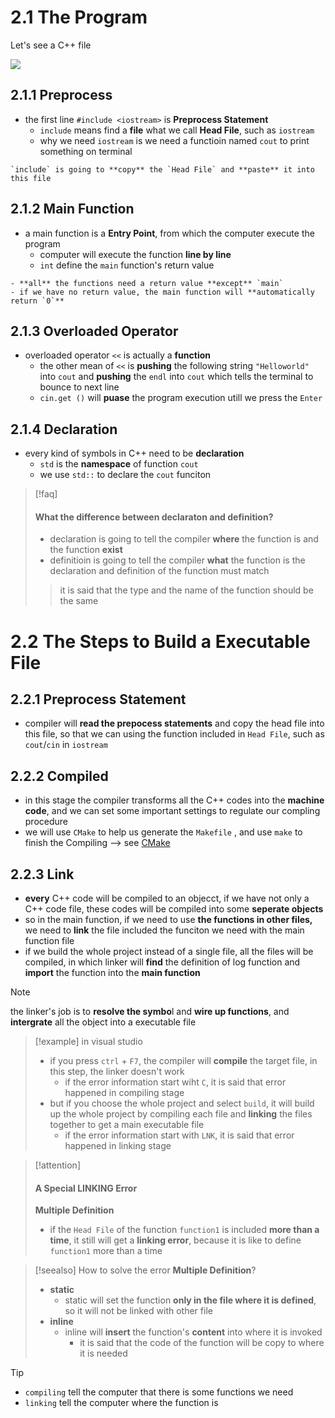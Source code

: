 # 2.1 The Program

Let's see a C++ file

![](01%20Basic/01.Introduction.md#^4768fd)

## 2.1.1 Preprocess

- the first line `#include <iostream>` is **Preprocess Statement**
	- `include` means find a **file** what we call **Head File**, such as `iostream`
	- why we need `iostream` is we need a functioin named `cout` to print something on terminal

```ad-tip
`include` is going to **copy** the `Head File` and **paste** it into this file
```

## 2.1.2 Main Function

- a main function is a **Entry Point**, from which the computer execute the program
	- computer will execute the function **line by line**
	- `int` define the `main` function's return value

```ad-tip
- **all** the functions need a return value **except** `main`
- if we have no return value, the main function will **automatically return `0`**
```

## 2.1.3 Overloaded Operator

- overloaded operator `<<` is actually a **function**
	- the other mean of `<<` is **pushing** the following string `"Helloworld"` into `cout` and **pushing** the `endl` into `cout` which tells the terminal to bounce to next line
	- `cin.get ()` will **puase** the program execution utill we press the `Enter`

## 2.1.4 Declaration

- every kind of symbols in C++ need to be **declaration**
	- `std` is the **namespace** of function `cout`
	- we use `std::` to declare the `cout` funciton


> [!faq] 
> #### What the difference between **declaraton** and **definition**?
> - declaration is going to tell the compiler **where** the function is and the function **exist**
> - definitioin is going to tell the compiler **what** the function is
> the declaration and definition of the function must match
> > it is said that the type and the name of the function should be the same

# 2.2 The Steps to Build a Executable File
## 2.2.1 Preprocess Statement

- compiler will **read the prepocess statements** and copy the head file into this file, so that we can using the function included in `Head File`, such as `cout`/`cin` in `iostream`

## 2.2.2 Compiled

- in this stage the compiler transforms all the C++ codes into the **machine code**, and we can set some important settings to regulate our compling procedure
- we will use `CMake` to help us generate the `Makefile` , and use `make` to finish the Compiling --> see [CMake](../../CMake/CMake%20Commands.md) 

## 2.2.3 Link

- **every** C++ code will be compiled to an objecct, if we have not only a C++ code file, these codes will be compiled into some **seperate objects**
- so in the main function, if we need to use **the functions in other files,** we need to **link** the file included the funciton we need with the main function file
- if we build the whole project instead of a single file, all the files will be compiled, in which linker will **find** the definition of log function and **import** the function into the **main function**

> [!note] 
> the linker's job is to **resolve the symbo**l and **wire up functions**, and **intergrate** all the object into a executable file

> [!example] 
> in visual studio
> - if you press `ctrl` + `F7`, the compiler will **compile** the target file, in this step, the linker doesn't work
> 	- if the error information start wiht `C`, it is said that error happened in compiling stage
> - but if you choose the whole project and select `build`, it will build up the whole project by compiling each file and **linking** the files together to get a main executable file
> 	- if the error information start with `LNK`, it is said that error happened in linking stage

> [!attention] 
> #### A Special LINKING Error
> **Multiple Definition**
> 
> - if the `Head File` of the function `function1` is included **more than a time**, it still will get a **linking error**, because it is like to define `function1` more than a time

> [!seealso] 
> How to solve the error **Multiple Definition**?
> - **static**
> 	- static will set the function **only in the file where it is defined**, so it will not be linked with other file
> - **inline**
> 	- inline will **insert** the function's **content** into where it is invoked
> 		- it is said that the code of the function will be copy to where it is needed

> [!tip] 
>- `compiling` tell the computer that there is some functions we need
> - `linking` tell the computer where the function is

